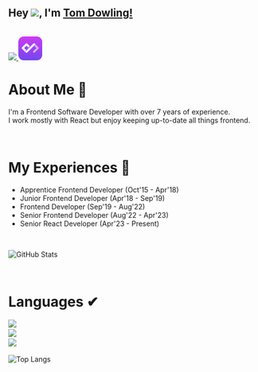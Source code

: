 ## Hey <img src="https://github.com/TheDudeThatCode/TheDudeThatCode/blob/master/Assets/Hi.gif" width="29px">, I'm [Tom Dowling!](https://tom-dowling.com/) 

<br />

<a href="https://www.linkedin.com/in/dowling-tom/">
  <img src="https://skillicons.dev/icons?i=linkedin" />
</a>
<a href="https://app.daily.dev/thetomo">
  <img src="https://raw.githubusercontent.com/TomDowling/TomDowling/main/assets/daily-logo.png" />
</a>

<br />

# About Me 🚀
I'm a Frontend Software Developer with over 7 years of experience.
<br />
I work mostly with React but enjoy keeping up-to-date all things frontend.

<br />

# My Experiences 🙌
- Apprentice Frontend Developer (Oct'15 - Apr'18)
- Junior Frontend Developer (Apr'18 - Sep'19)
- Frontend Developer (Sep'19 - Aug'22)
- Senior Frontend Developer (Aug'22 - Apr'23)
- Senior React Developer (Apr'23 - Present)

<br />

![GitHub Stats](https://github-readme-stats.vercel.app/api?username=tomdowling&show_icons=true&hide_border=true)&nbsp;&nbsp;

<br />

# Languages ✔
<img src="https://skillicons.dev/icons?i=html,css,js,ts,sass" />

<br />

<img src="https://skillicons.dev/icons?i=react,next" />

<br />

<img src="https://skillicons.dev/icons?i=git,firebase,materialui,netlify,nodejs,vscode" />

<br />

![Top Langs](https://github-readme-stats.vercel.app/api/top-langs/?username=tomdowling&layout=compact)
